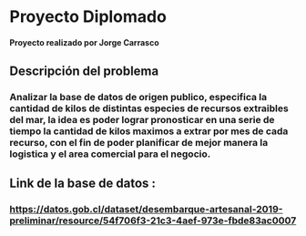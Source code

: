 # Proyecto Diplomado 
#### Proyecto realizado por Jorge Carrasco 


## Descripción del problema
### Analizar la base de datos de origen publico, especifica la cantidad de kilos de distintas especies de recursos extraibles del mar, la idea es poder lograr pronosticar en una serie de tiempo la cantidad de kilos maximos a extrar por mes de cada recurso, con el fin de poder planificar de mejor manera la logistica y el area comercial para el negocio.

## Link de la base de datos :
### https://datos.gob.cl/dataset/desembarque-artesanal-2019-preliminar/resource/54f706f3-21c3-4aef-973e-fbde83ac0007




